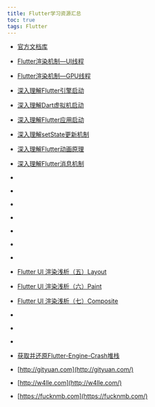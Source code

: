 ```yaml
---
title: Flutter学习资源汇总
toc: true
tags: Flutter
---
```





- [官方文档库](https://github.com/flutter/flutter/wiki/)

- [Flutter渲染机制—UI线程](http://gityuan.com/2019/06/15/flutter_ui_draw/)
- [Flutter渲染机制—GPU线程](http://gityuan.com/2019/06/16/flutter_gpu_draw/)
- [深入理解Flutter引擎启动](http://gityuan.com/2019/06/22/flutter_booting/)
- [深入理解Dart虚拟机启动](http://gityuan.com/2019/06/23/dart-vm/)
- [深入理解Flutter应用启动](http://gityuan.com/2019/06/29/flutter_run_app/)
- [深入理解setState更新机制](http://gityuan.com/2019/07/06/flutter_set_state/)
- [深入理解Flutter动画原理](http://gityuan.com/2019/07/13/flutter_animator/)
- [深入理解Flutter消息机制](http://gityuan.com/2019/07/20/flutter_message_loop/)
- []()
- []()
- []()
- []()
- []()
- []()
- []()


- [Flutter UI 渲染浅析（五）Layout](http://w4lle.com/2021/01/15/flutter-ui-layout/)
- [Flutter UI 渲染浅析（六）Paint](http://w4lle.com/2021/02/01/flutter-ui-paint/)
- [Flutter UI 渲染浅析（七）Composite](http://w4lle.com/2021/02/02/flutter-ui-composite/)
- []()
- []()
- []()

- [获取并还原Flutter-Engine-Crash堆栈](https://fucknmb.com/2019/10/20/%E8%8E%B7%E5%8F%96%E5%B9%B6%E8%BF%98%E5%8E%9FFlutter-Engine-Crash%E5%A0%86%E6%A0%88/)

- [http://gityuan.com](http://gityuan.com/)
- [http://w4lle.com](http://w4lle.com/)
- [https://fucknmb.com](https://fucknmb.com/)

